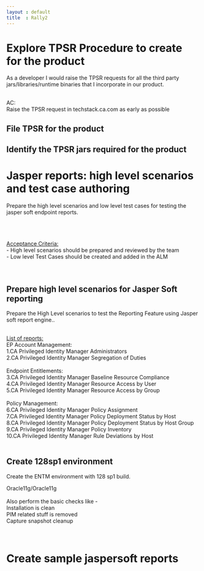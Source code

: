 ```yaml
---
layout : default
title  : Rally2
---
```



# Explore TPSR Procedure to create for the product
As a developer I would raise the TPSR requests for all the third party jars/libraries/runtime binaries that I incorporate in our product.<div><br /></div><div>AC:</div><div>Raise the TPSR request in techstack.ca.com as early as possible</div>

## File TPSR for the product


## Identify the TPSR jars required for the product


# Jasper reports: high level scenarios and test case authoring
Prepare the high level scenarios and low level test cases for testing the jasper soft endpoint reports.<div><br /></div><div><br /></div><div><br /></div><div><u>Acceptance Criteria:</u></div><div>- High level scenarios should be prepared and reviewed by the team</div><div>- Low level Test Cases should be created and added in the ALM</div><div><br /></div><div><br /></div>

## Prepare high level scenarios for Jasper Soft reporting
Prepare the High Level scenarios to test the Reporting Feature using Jasper soft report engine..<div><br /></div><div><u>List of reports:</u><br /><div><div>EP Account Management:</div><div>1.CA Privileged Identity Manager Administrators</div><div>2.CA Privileged Identity Manager Segregation of Duties</div><div><br /></div><div>Endpoint Entitlements:</div><div>3.CA Privileged Identity Manager Baseline Resource Compliance</div><div>4.CA Privileged Identity Manager Resource Access by User</div><div>5.CA Privileged Identity Manager Resource Access by Group</div><div><br /></div><div>Policy Management:</div><div>6.CA Privileged Identity Manager Policy Assignment</div><div>7.CA Privileged Identity Manager Policy Deployment Status by Host</div><div>8.CA Privileged Identity Manager Policy Deployment Status by Host Group</div><div>9.CA Privileged Identity Manager Policy Inventory</div><div>10.CA Privileged Identity Manager Rule Deviations by Host</div></div><div><br /></div></div>

## Create 128sp1 environment
Create the ENTM environment with 128 sp1 build.<div>Oracle11g/Oracle11g</div><div><br /></div><div>Also perform the basic checks like -&nbsp;</div><div>Installation is clean</div><div>PIM related stuff is removed</div><div>Capture snapshot cleanup&nbsp;</div><div><br /></div><div><br /></div>

# Create sample jaspersoft reports


